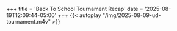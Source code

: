 +++
title = 'Back To School Tournament Recap'
date = '2025-08-19T12:09:44-05:00'
+++
{{< autoplay "/img/2025-08-09-ud-tournament.m4v" >}}
